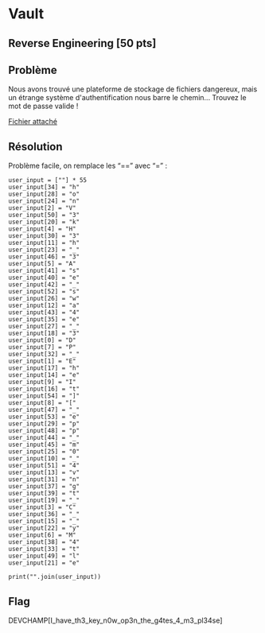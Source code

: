 # Vault
## Reverse Engineering [50 pts]
## Problème 
Nous avons trouvé une plateforme de stockage de fichiers dangereux, mais un étrange système d'authentification nous barre le chemin... Trouvez le mot de passe valide !  

[Fichier attaché](files/1vault.py)
## Résolution
Problème facile, on remplace les “==” avec “=” :
```python3
user_input = [""] * 55
user_input[34] = "h" 
user_input[28] = "o" 
user_input[24] = "n" 
user_input[2] = "V" 
user_input[50] = "3" 
user_input[20] = "k" 
user_input[4] = "H" 
user_input[30] = "3" 
user_input[11] = "h" 
user_input[23] = "_" 
user_input[46] = "3" 
user_input[5] = "A" 
user_input[41] = "s" 
user_input[40] = "e" 
user_input[42] = "_" 
user_input[52] = "s" 
user_input[26] = "w" 
user_input[12] = "a" 
user_input[43] = "4" 
user_input[35] = "e" 
user_input[27] = "_" 
user_input[18] = "3" 
user_input[0] = "D" 
user_input[7] = "P" 
user_input[32] = "_" 
user_input[1] = "E" 
user_input[17] = "h" 
user_input[14] = "e" 
user_input[9] = "I" 
user_input[16] = "t" 
user_input[54] = "]" 
user_input[8] = "[" 
user_input[47] = "_" 
user_input[53] = "e" 
user_input[29] = "p" 
user_input[48] = "p" 
user_input[44] = "_" 
user_input[45] = "m" 
user_input[25] = "0" 
user_input[10] = "_" 
user_input[51] = "4" 
user_input[13] = "v" 
user_input[31] = "n" 
user_input[37] = "g" 
user_input[39] = "t" 
user_input[19] = "_" 
user_input[3] = "C" 
user_input[36] = "_" 
user_input[15] = "_" 
user_input[22] = "y" 
user_input[6] = "M" 
user_input[38] = "4" 
user_input[33] = "t" 
user_input[49] = "l" 
user_input[21] = "e"

print("".join(user_input))

```

## Flag

DEVCHAMP[I_have_th3_key_n0w_op3n_the_g4tes_4_m3_pl34se]
